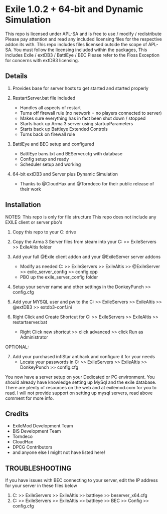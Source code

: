 # Exile 1.0.2 + 64-bit and Dynamic Simulation

This repo is licensed under APL-SA and is free to use / modify / redistribute
Please pay attention and read any included licensing files for the respective addon its with.
This repo includes files licensed outside the scope of APL-SA.
You must follow the licensing included within the packages,
This includes Exile / extDB3 / BattlEye / BEC
Please refer to the Floss Exception for concerns with extDB3 licensing.

## Details

1. Provides base for server hosts to get started and started properly

2. RestartServer.bat file included 
	- Handles all aspects of restart
	- Turns off firewall rule (no network = no players connected to server)
	- Makes sure everything has in fact been shut down / stopped
	- Starts back up Arma 3 server using startupParameters 
	- Starts back up Battleye Extended Controls
	- Turns back on firewall rule
	
3. BattlEye and BEC setup and configured
	- BattlEye bans.txt and BEServer.cfg with database
	- Config setup and ready
	- Scheduler setup and working
	
4. 64-bit extDB3 and Server plus Dynamic Simulation
	- Thanks to @CloudHax and @Torndeco for their public release of their work

## Installation

NOTES:
			This repo is only for file structure
			This repo does not include any EXILE client or server pbo's
			
1. Copy this repo to your C: drive

2. Copy the Arma 3 Server files from steam into your C: >> ExileServers >> ExileAltis folder

3. Add your full @Exile client addon and your @ExileServer server addons
	- Modify as needed C: >> ExileServers >> ExileAltis >> @ExileServer >> exile_server_config >> config.cpp
	- PBO up the exile_server_config folder

4. Setup your server name and other settings in the DonkeyPunch >> config.cfg

5. Add your MYSQL user and pw to the C: >> ExileServers >> ExileAltis >> @extDB3 >> extdb3-conf.ini

6. Right Click and Create Shortcut for C: >> ExileServers >> ExileAltis >> restartserver.bat
	- Right Click new shortcut >> click advanced >> click Run as Administrator

OPTIONAL:

7. Add your purchased infiStar antihack and configure it for your needs
	- Locate your passwords in C: >> ExileServers >> ExileAltis >> DonkeyPunch >> config.cfg

You now have a server setup on your Dedicated or PC environment.
You should already have knowledge setting up MySql and the exile database.
There are plenty of resources on the web and at exilemod.com for you to read.
I will not provide support on setting up mysql servers, read above comment for more info.


## Credits

- ExileMod Development Team
- BIS Development Team
- Torndeco
- CloudHax
- DPCG Contributors
- and anyone else I might not have listed here!

## TROUBLESHOOTING

If you have issues with BEC connecting to your server, edit the IP address for your server in these files below
1. C: >> ExileServers >> ExileAltis >> battleye >> beserver_x64.cfg
2. C: >> ExileServers >> ExileAltis >> battleye >> BEC >> Config >> config.cfg
